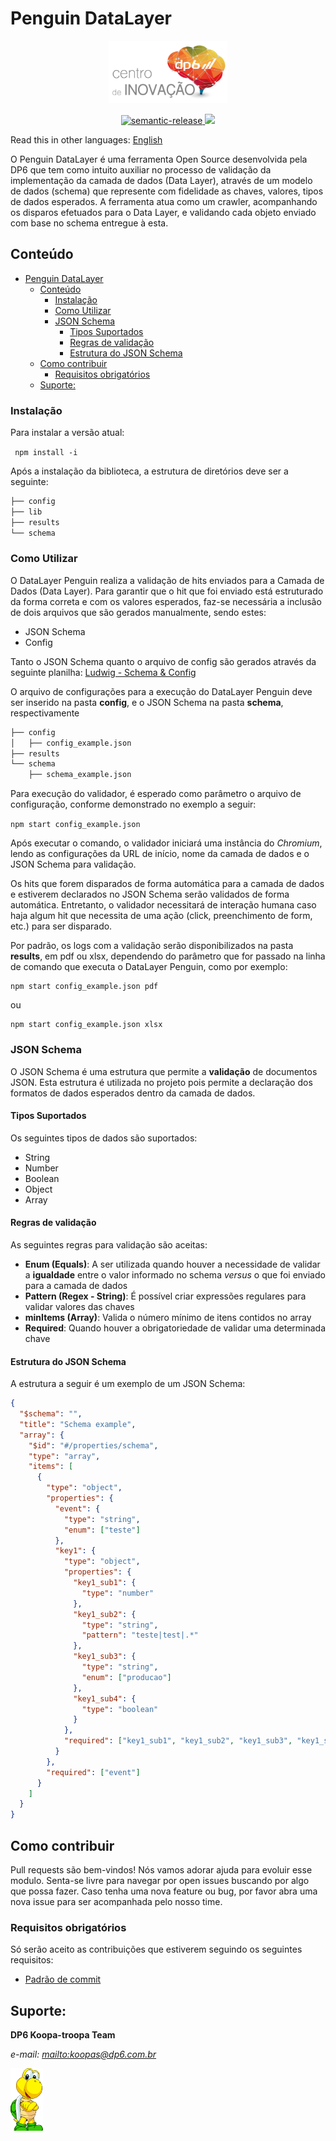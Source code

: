 # Penguin DataLayer

<div align="center">
<img src="https://raw.githubusercontent.com/DP6/templates-centro-de-inovacoes/main/public/images/centro_de_inovacao_dp6.png" height="100px" />

</div>
<p align="center">
  <a href="#badge">
    <img alt="semantic-release" src="https://img.shields.io/badge/%20%20%F0%9F%93%A6%F0%9F%9A%80-semantic--release-e10079.svg">
  </a>
  <a href="https://www.codacy.com/gh/DP6/penguin-datalayer/dashboard?utm_source=github.com&amp;utm_medium=referral&amp;utm_content=DP6/penguin-datalayer&amp;utm_campaign=Badge_Grade"><img src="https://app.codacy.com/project/badge/Grade/afcd617698e744cb8f6f44f4cdc8ddd9"/></a>
</p>

Read this in other languages: [English](README.md)

O Penguin DataLayer é uma ferramenta Open Source desenvolvida pela DP6 que tem como intuito auxiliar no processo de validação da implementação da camada de dados (Data Layer), através de um modelo de dados (schema) que represente com fidelidade as chaves, valores, tipos de dados esperados.
A ferramenta atua como um crawler, acompanhando os disparos efetuados para o Data Layer, e validando cada objeto enviado com base no schema entregue à esta.

## Conteúdo

- [Penguin DataLayer](#penguin-datalayer)
  - [Conteúdo](#conteúdo)
    - [Instalação](#instalação)
    - [Como Utilizar](#como-utilizar)
    - [JSON Schema](#json-schema)
      - [Tipos Suportados](#tipos-suportados)
      - [Regras de validação](#regras-de-validação)
      - [Estrutura do JSON Schema](#estrutura-do-json-schema)
  - [Como contribuir](#como-contribuir)
    - [Requisitos obrigatórios](#requisitos-obrigatórios)
  - [Suporte:](#suporte)

### Instalação

Para instalar a versão atual:

` npm install -i`

Após a instalação da biblioteca, a estrutura de diretórios deve ser a seguinte:

```bash
├── config
├── lib
├── results
└── schema
```

### Como Utilizar

O DataLayer Penguin realiza a validação de hits enviados para a Camada de Dados (Data Layer).
Para garantir que o hit que foi enviado está estruturado da forma correta e com os valores esperados, faz-se necessária a inclusão de dois arquivos que são gerados manualmente, sendo estes:

- JSON Schema
- Config

Tanto o JSON Schema quanto o arquivo de config são gerados através da seguinte planilha:
[Ludwig - Schema & Config](https://docs.google.com/spreadsheets/d/1U1YbPmRQDvUv4X8m0I8GYNr8pXR8ADYttzKw79NIlcQ/edit#gid=631532070)

O arquivo de configurações para a execução do DataLayer Penguin deve ser inserido na pasta **config**, e o JSON Schema na pasta **schema**, respectivamente

```bash
├── config
│   ├── config_example.json
├── results
└── schema
    ├── schema_example.json
```

Para execução do validador, é esperado como parâmetro o arquivo de configuração, conforme demonstrado no exemplo a seguir:

`npm start config_example.json`

Após executar o comando, o validador iniciará uma instância do _Chromium_, lendo as configurações da URL de início, nome da camada de dados e o JSON Schema para validação.

Os hits que forem disparados de forma automática para a camada de dados e estiverem declarados no JSON Schema serão validados de forma automática. Entretanto, o validador necessitará de interação humana caso haja algum hit que necessita de uma ação (click, preenchimento de form, etc.) para ser disparado.

Por padrão, os logs com a validação serão disponibilizados na pasta **results**, em pdf ou xlsx, dependendo do parâmetro que for passado na linha de comando que executa o DataLayer Penguin, como por exemplo:

```nodejs
npm start config_example.json pdf
```

ou

```nodejs
npm start config_example.json xlsx
```

### JSON Schema

O JSON Schema é uma estrutura que permite a **validação** de documentos JSON. Esta estrutura é utilizada no projeto pois permite a declaração dos formatos de dados esperados dentro da camada de dados.

#### Tipos Suportados

Os seguintes tipos de dados são suportados:

- String
- Number
- Boolean
- Object
- Array

#### Regras de validação

As seguintes regras para validação são aceitas:

- **Enum (Equals)**: A ser utilizada quando houver a necessidade de validar a **igualdade** entre o valor informado no schema _versus_ o que foi enviado para a camada de dados
- **Pattern (Regex - String)**: É possível criar expressões regulares para validar valores das chaves
- **minItems (Array)**: Valida o número mínimo de itens contidos no array
- **Required**: Quando houver a obrigatoriedade de validar uma determinada chave

#### Estrutura do JSON Schema

A estrutura a seguir é um exemplo de um JSON Schema:

```json
{
  "$schema": "",
  "title": "Schema example",
  "array": {
    "$id": "#/properties/schema",
    "type": "array",
    "items": [
      {
        "type": "object",
        "properties": {
          "event": {
            "type": "string",
            "enum": ["teste"]
          },
          "key1": {
            "type": "object",
            "properties": {
              "key1_sub1": {
                "type": "number"
              },
              "key1_sub2": {
                "type": "string",
                "pattern": "teste|test|.*"
              },
              "key1_sub3": {
                "type": "string",
                "enum": ["producao"]
              },
              "key1_sub4": {
                "type": "boolean"
              }
            },
            "required": ["key1_sub1", "key1_sub2", "key1_sub3", "key1_sub4"]
          }
        },
        "required": ["event"]
      }
    ]
  }
}
```

## Como contribuir

Pull requests são bem-vindos! Nós vamos adorar ajuda para evoluir esse modulo. Senta-se livre para navegar por open issues buscando por algo que possa fazer. Caso tenha uma nova feature ou bug, por favor abra uma nova issue para ser acompanhada pelo nosso time.

### Requisitos obrigatórios

Só serão aceito as contribuições que estiverem seguindo os seguintes requisitos:

- [Padrão de commit](https://www.conventionalcommits.org/en/v1.0.0/)

## Suporte:

**DP6 Koopa-troopa Team**

_e-mail: <mailto:koopas@dp6.com.br>_

<img src="https://raw.githubusercontent.com/DP6/templates-centro-de-inovacoes/main/public/images/koopa.png" height="100" />
